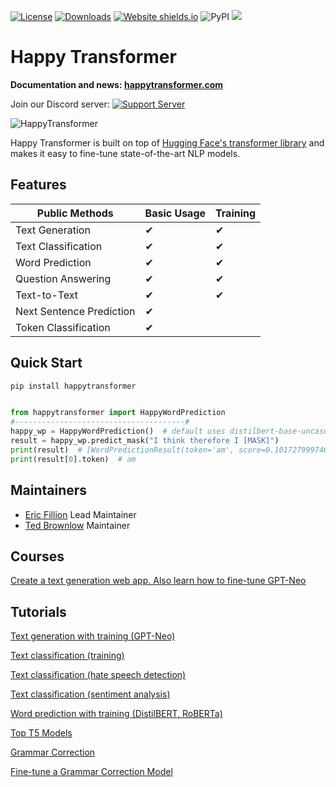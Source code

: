 [![License](https://img.shields.io/badge/License-Apache%202.0-blue.svg)](https://opensource.org/licenses/Apache-2.0) 
[![Downloads](https://pepy.tech/badge/happytransformer)](https://pepy.tech/project/happytransformer)
[![Website shields.io](https://img.shields.io/website-up-down-green-red/http/shields.io.svg)](http://happytransformer.com)
![PyPI](https://img.shields.io/pypi/v/happytransformer)
[![](https://github.com/EricFillion/happy-transformer/workflows/build/badge.svg)](https://github.com/EricFillion/happy-transformer/actions)

# Happy Transformer 
**Documentation and news: [happytransformer.com](http://happytransformer.com)**



Join our Discord server: [![Support Server](https://img.shields.io/discord/839263772312862740.svg?label=Discord&logo=Discord&colorB=7289da&style=?style=flat-square&logo=appveyor)](https://discord.gg/psVwe3wfTb)



![HappyTransformer](logo.png)

Happy Transformer is built on top of [Hugging Face's transformer library](https://huggingface.co/transformers/) and makes it easy to fine-tune state-of-the-art NLP models. 

## Features 
  
| Public Methods                     | Basic Usage  | Training   |
|------------------------------------|--------------|------------|
| Text Generation                    | ✔            | ✔          |
| Text Classification                | ✔            | ✔          | 
| Word Prediction                    | ✔            | ✔          |
| Question Answering                 | ✔            | ✔          | 
| Text-to-Text                       | ✔            | ✔          | 
| Next Sentence Prediction           | ✔            |            | 
| Token Classification               | ✔            |            | 

## Quick Start
```sh
pip install happytransformer
```

```python

from happytransformer import HappyWordPrediction
#--------------------------------------#
happy_wp = HappyWordPrediction()  # default uses distilbert-base-uncased
result = happy_wp.predict_mask("I think therefore I [MASK]")
print(result)  # [WordPredictionResult(token='am', score=0.10172799974679947)]
print(result[0].token)  # am
```

## Maintainers
- [Eric Fillion](https://github.com/ericfillion)  Lead Maintainer
- [Ted Brownlow](https://github.com/ted537) Maintainer

## Courses 
[Create a text generation web app. Also learn how to fine-tune GPT-Neo](https://www.udemy.com/course/nlp-text-generation-python-web-app/?couponCode=LAUNCH)

## Tutorials 
[Text generation with training (GPT-Neo)](https://youtu.be/GzHJ3NUVtV4)

[Text classification (training)](https://www.vennify.ai/train-text-classification-transformers/) 

[Text classification (hate speech detection)](https://youtu.be/jti2sPQYzeQ) 

[Text classification (sentiment analysis)](https://youtu.be/Ew72EAgM7FM)

[Word prediction with training (DistilBERT, RoBERTa)](https://youtu.be/AWe0PHsPc_M)

[Top T5 Models ](https://www.vennify.ai/top-t5-transformer-models/)

[Grammar Correction](https://www.vennify.ai/grammar-correction-python/)

[Fine-tune a Grammar Correction Model](https://www.vennify.ai/fine-tune-grammar-correction/)
